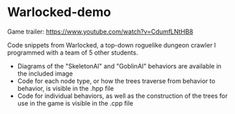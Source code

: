 # Warlocked-demo
Game trailer:
https://www.youtube.com/watch?v=CdumfLNtHB8

Code snippets from Warlocked, a top-down roguelike dungeon crawler I programmed with a team of 5 other students. 
* Diagrams of the "SkeletonAI" and "GoblinAI" behaviors are available in the included image
* Code for each node type, or how the trees traverse from behavior to behavior, is visible in the .hpp file
* Code for individual behaviors, as well as the construction of the trees for use in the game is visible in the .cpp file

